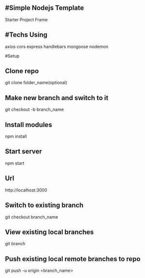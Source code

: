#Simple Nodejs Template
-----------------------

Starter Project Frame

#Techs Using
-------------
axios
cors
express
handlebars
mongoose
nodemon

#Setup

Clone repo
----------------
git clone <project-url-path> folder_name(optional)

Make new branch and switch to it
--------------------------------
git checkout -b branch_name

Install modules
----------------
npm install

Start server
----------------
npm start

Url
----------------
http://localhost:3000


Switch to existing branch
----------------
git checkout branch_name

View existing local branches
---------------------------
git branch

Push existing local remote branches to repo
-------------------------------------------
git push -u origin <branch_name>
